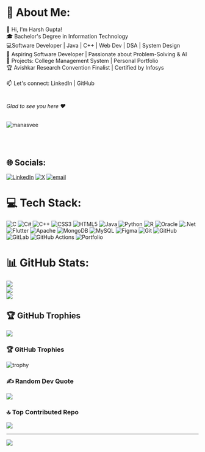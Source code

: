 # 💫 About Me:
👋 Hi, I'm Harsh Gupta!<br>🎓 Bachelor's Degree in Information Technology <br>💻Software Developer | Java | C++ | Web Dev | DSA | System Design<br>🚀 Aspiring Software Developer | Passionate about Problem-Solving & AI<br>🔨 Projects: College Management System | Personal Portfolio<br>🏆 Avishkar Research Convention Finalist | Certified by Infosys<br><br>📫 Let's connect: LinkedIn | GitHub<br><br>

###### Glad to see you here :heart:

<p align="left"> <img src="https://komarev.com/ghpvc/?username=manasvee&label=Views&color=blue&style=plastic" alt="manasvee" /> </p>

<br/>
<br/>


## 🌐 Socials:
[![LinkedIn](https://img.shields.io/badge/LinkedIn-%230077B5.svg?logo=linkedin&logoColor=white)](https://linkedin.com/in/www.linkedin.com/in/harah-gupta/) [![X](https://img.shields.io/badge/X-black.svg?logo=X&logoColor=white)](https://x.com/https://x.com/HarshGupta3034) [![email](https://img.shields.io/badge/Email-D14836?logo=gmail&logoColor=white)](mailto:harshgupta00034@gmail.com) 

# 💻 Tech Stack:
![C](https://img.shields.io/badge/c-%2300599C.svg?style=for-the-badge&logo=c&logoColor=white) ![C#](https://img.shields.io/badge/c%23-%23239120.svg?style=for-the-badge&logo=csharp&logoColor=white) ![C++](https://img.shields.io/badge/c++-%2300599C.svg?style=for-the-badge&logo=c%2B%2B&logoColor=white) ![CSS3](https://img.shields.io/badge/css3-%231572B6.svg?style=for-the-badge&logo=css3&logoColor=white) ![HTML5](https://img.shields.io/badge/html5-%23E34F26.svg?style=for-the-badge&logo=html5&logoColor=white) ![Java](https://img.shields.io/badge/java-%23ED8B00.svg?style=for-the-badge&logo=openjdk&logoColor=white) ![Python](https://img.shields.io/badge/python-3670A0?style=for-the-badge&logo=python&logoColor=ffdd54) ![R](https://img.shields.io/badge/r-%23276DC3.svg?style=for-the-badge&logo=r&logoColor=white) ![Oracle](https://img.shields.io/badge/Oracle-F80000?style=for-the-badge&logo=oracle&logoColor=white) ![.Net](https://img.shields.io/badge/.NET-5C2D91?style=for-the-badge&logo=.net&logoColor=white) ![Flutter](https://img.shields.io/badge/Flutter-%2302569B.svg?style=for-the-badge&logo=Flutter&logoColor=white) ![Apache](https://img.shields.io/badge/apache-%23D42029.svg?style=for-the-badge&logo=apache&logoColor=white) ![MongoDB](https://img.shields.io/badge/MongoDB-%234ea94b.svg?style=for-the-badge&logo=mongodb&logoColor=white) ![MySQL](https://img.shields.io/badge/mysql-4479A1.svg?style=for-the-badge&logo=mysql&logoColor=white) ![Figma](https://img.shields.io/badge/figma-%23F24E1E.svg?style=for-the-badge&logo=figma&logoColor=white) ![Git](https://img.shields.io/badge/git-%23F05033.svg?style=for-the-badge&logo=git&logoColor=white) ![GitHub](https://img.shields.io/badge/github-%23121011.svg?style=for-the-badge&logo=github&logoColor=white) ![GitLab](https://img.shields.io/badge/gitlab-%23181717.svg?style=for-the-badge&logo=gitlab&logoColor=white) ![GitHub Actions](https://img.shields.io/badge/github%20actions-%232671E5.svg?style=for-the-badge&logo=githubactions&logoColor=white) ![Portfolio](https://img.shields.io/badge/Portfolio-%23000000.svg?style=for-the-badge&logo=firefox&logoColor=#FF7139)
# 📊 GitHub Stats:
![](https://github-readme-stats.vercel.app/api?username=harsh-034&theme=dark&hide_border=false&include_all_commits=false&count_private=false)<br/>
![](https://github-readme-streak-stats.herokuapp.com/?user=harsh-034&theme=dark&hide_border=false)<br/>
![](https://github-readme-stats.vercel.app/api/top-langs/?username=harsh-034&theme=dark&hide_border=false&include_all_commits=false&count_private=false&layout=compact)

## 🏆 GitHub Trophies
![](https://github-profile-trophy.vercel.app/?username=harsh-034&theme=radical&no-frame=false&no-bg=true&margin-w=4)

### 🏆 GitHub Trophies
![trophy](https://github-profile-trophy.vercel.app/?username=harsh-034&theme=radical&no-frame=true&no-bg=true&margin-w=4)





### ✍️ Random Dev Quote
![](https://quotes-github-readme.vercel.app/api?type=horizontal&theme=radical)

### 🔝 Top Contributed Repo
![](https://github-contributor-stats.vercel.app/api?username=harsh-034&limit=5&theme=dark&combine_all_yearly_contributions=true)

---
[![](https://visitcount.itsvg.in/api?id=harsh-034&icon=0&color=0)](https://visitcount.itsvg.in)

<!-- Proudly created with GPRM ( https://gprm.itsvg.in ) -->
